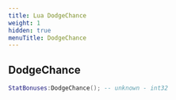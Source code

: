 ```yaml
---
title: Lua DodgeChance
weight: 1
hidden: true
menuTitle: DodgeChance
---
```

## DodgeChance
```lua
StatBonuses:DodgeChance(); -- unknown - int32
```